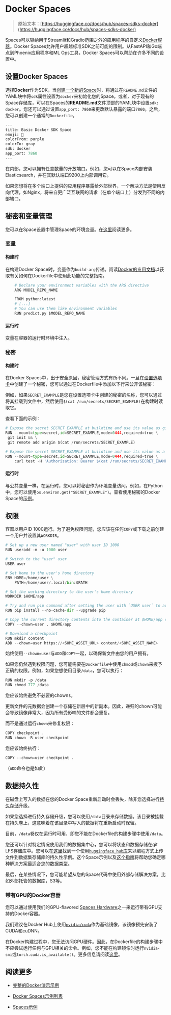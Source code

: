 # Docker Spaces

> 原始文本：[https://huggingface.co/docs/hub/spaces-sdks-docker](https://huggingface.co/docs/hub/spaces-sdks-docker)

Spaces可以容纳用于Streamlit和Gradio范围之外的应用程序的自定义[Docker容器](https://docs.docker.com/get-started/)。Docker Spaces允许用户超越标准SDK之前可能的限制。从FastAPI和Go端点到Phoenix应用程序和ML Ops工具，Docker Spaces可以帮助在许多不同的设置中。

## 设置Docker Spaces

选择**Docker**作为SDK，当[创建一个新的Space](https://huggingface.co/new-space)时，将通过在`README.md`文件的YAML块中将`sdk`属性设置为`docker`来初始化您的Space。或者，对于现有的Space存储库，可以在Spaces的**README.md**文件顶部的YAML块中设置`sdk: docker`。您还可以通过设置`app_port: 7860`来更改默认暴露的端口`7860`。之后，您可以创建一个通常的`Dockerfile`。

```py
---
title: Basic Docker SDK Space
emoji: 🐳
colorFrom: purple
colorTo: gray
sdk: docker
app_port: 7860
---
```

在内部，您可以拥有任意数量的开放端口。例如，您可以在Space内部安装Elasticsearch，并在其默认端口9200上内部调用它。

如果您想将在多个端口上提供的应用程序暴露给外部世界，一个解决方法是使用反向代理，如Nginx，将来自更广泛互联网的请求（在单个端口上）分发到不同的内部端口。

## 秘密和变量管理

您可以在Space设置中管理Space的环境变量。在[这里](./spaces-overview#managing-secrets)阅读更多。

### 变量

#### 构建时

在构建Docker Space时，变量作为`build-arg`传递。阅读[Docker的专用文档](https://docs.docker.com/engine/reference/builder/#arg)以获取有关如何在Dockerfile中使用此功能的完整指南。

```py
	# Declare your environment variables with the ARG directive
	ARG MODEL_REPO_NAME

	FROM python:latest
	# [...]
	# You can use them like environment variables
	RUN predict.py $MODEL_REPO_NAME
```

#### 运行时

变量在容器的运行时环境中注入。

### 秘密

#### 构建时

在Docker Spaces中，出于安全原因，秘密管理方式有所不同。一旦在[设置选项卡](./spaces-overview#managing-secrets)中创建了一个秘密，您可以通过在Dockerfile中添加以下行来公开该秘密：

例如，如果`SECRET_EXAMPLE`是您在设置选项卡中创建的秘密的名称，您可以通过将其挂载到文件中，然后使用`$(cat /run/secrets/SECRET_EXAMPLE)`在构建时读取它。

查看下面的示例：

```py
# Expose the secret SECRET_EXAMPLE at buildtime and use its value as git remote URL
RUN --mount=type=secret,id=SECRET_EXAMPLE,mode=0444,required=true \
 git init && \
 git remote add origin $(cat /run/secrets/SECRET_EXAMPLE)
```

```py
# Expose the secret SECRET_EXAMPLE at buildtime and use its value as a Bearer token for a curl request
RUN --mount=type=secret,id=SECRET_EXAMPLE,mode=0444,required=true \
	curl test -H 'Authorization: Bearer $(cat /run/secrets/SECRET_EXAMPLE)'
```

#### 运行时

与公共变量一样，在运行时，您可以将秘密作为环境变量访问。例如，在Python中，您可以使用`os.environ.get("SECRET_EXAMPLE")`。查看使用秘密的Docker Space的[示例](https://huggingface.co/spaces/DockerTemplates/secret-example)。

## 权限

容器以用户ID 1000运行。为了避免权限问题，您应该在任何`COPY`或下载之前创建一个用户并设置其`WORKDIR`。

```py
# Set up a new user named "user" with user ID 1000
RUN useradd -m -u 1000 user

# Switch to the "user" user
USER user

# Set home to the user's home directory
ENV HOME=/home/user \
	PATH=/home/user/.local/bin:$PATH

# Set the working directory to the user's home directory
WORKDIR $HOME/app

# Try and run pip command after setting the user with `USER user` to avoid permission issues with Python
RUN pip install --no-cache-dir --upgrade pip

# Copy the current directory contents into the container at $HOME/app setting the owner to the user
COPY --chown=user . $HOME/app

# Download a checkpoint
RUN mkdir content
ADD --chown=user https://<SOME_ASSET_URL> content/<SOME_ASSET_NAME>
```

始终使用`--chown=user`与`ADD`和`COPY`一起，以确保新文件由您的用户拥有。

如果您仍然遇到权限问题，您可能需要在`Dockerfile`中使用`chmod`或`chown`来授予正确的权限。例如，如果您想使用目录`/data`，您可以执行：

```py
RUN mkdir -p /data
RUN chmod 777 /data
```

您应该始终避免不必要的chowns。

更新文件的元数据会创建一个存储在新层中的新副本。因此，递归的chown可能会导致镜像非常大，因为所有受影响的文件都会重复。

而不是通过运行`chown`来修复权限：

```py
COPY checkpoint .
RUN chown -R user checkpoint
```

您应该始终执行：

```py
COPY --chown=user checkpoint .
```

（`ADD`命令也是如此）

## 数据持久性

在磁盘上写入的数据在您的Docker Space重新启动时会丢失，除非您选择进行[持久存储](./spaces-storage)升级。

如果您选择进行持久存储升级，您可以使用`/data`目录来存储数据。该目录被挂载在持久卷上，这意味着在该目录中写入的数据将在重新启动时保留。

目前，`/data`卷仅在运行时可用，即您不能在Dockerfile的构建步骤中使用`/data`。

您还可以针对特定情况使用我们的数据集中心，您可以将状态和数据存储在git LFS存储库中。您可以在[这里](https://huggingface.co/spaces/Wauplin/space_to_dataset_saver)找到一个使用[`huggingface_hub`库](https://huggingface.co/docs/huggingface_hub/index)来以编程方式上传文件到数据集存储库的持久性示例。这个Space示例以及[这个指南](https://huggingface.co/docs/huggingface_hub/main/en/guides/upload#scheduled-uploads)将帮助您确定哪种解决方案最适合您的数据类型。

最后，在某些情况下，您可能希望从您的Space代码中使用外部存储解决方案，比如外部托管的数据库，S3等。

### 带有GPU的Docker容器

您可以通过使用我们的GPU-flavored [Spaces Hardware](./spaces-gpus)之一来运行带有GPU支持的Docker容器。

我们建议在Docker Hub上使用[`nvidia/cuda`](https://hub.docker.com/r/nvidia/cuda)作为基础镜像，该镜像预先安装了CUDA和cuDNN。

在Docker构建过程中，您无法访问GPU硬件。因此，在Dockerfile的构建步骤中不应尝试运行任何与GPU相关的命令。例如，您不能在构建镜像时运行`nvidia-smi`或`torch.cuda.is_available()`。更多信息请阅读[这里](https://github.com/NVIDIA/nvidia-docker/wiki/nvidia-docker#description)。

## 阅读更多

+   [完整的Docker演示示例](spaces-sdks-docker-first-demo)

+   [Docker Spaces示例列表](spaces-sdks-docker-examples)

+   [Spaces示例](https://huggingface.co/SpacesExamples)
